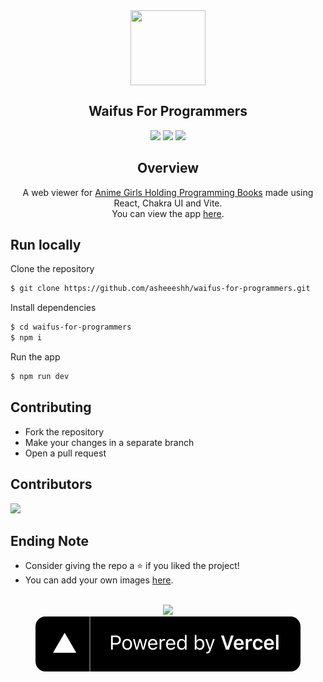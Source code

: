 <div align="center">
  <img align="center" src="https://i.imgur.com/XiOBprr.png" border-radius="50%" width="120px" height="120px"/>
  <h2 align="center">Waifus For Programmers</h2>
  <img src="https://api.visitorbadge.io/api/VisitorHit?user=asheeeshh&repo=waifus-for-programmers&countColor=%2337d67a" />
  <img src="https://img.shields.io/github/license/asheeeshh/waifus-for-programmers?color=%2337d67a&style=for-the-badge" />
  <img src="https://vercelbadge.vercel.app/api/asheeeshh/waifus-for-programmers?style=for-the-badge&color=%2337d67a" />
</div>

<div align="center">
  <h2>Overview</h2>
  A web viewer for <a href="https://github.com/cat-milk/Anime-Girls-Holding-Programming-Books">Anime Girls Holding Programming Books</a> made using React, Chakra UI and Vite.</br>
  You can view the app <a href="waifus-for-programmers.vercel.app">here</a>.
</div>

## Run locally

Clone the repository
```bash
$ git clone https://github.com/asheeeshh/waifus-for-programmers.git
```
Install dependencies
```bash
$ cd waifus-for-programmers
$ npm i
```
Run the app
```bash
$ npm run dev
```

## Contributing

- Fork the repository
- Make your changes in a separate branch
- Open a pull request

## Contributors

<a href="https://github.com/asheeeshh/waifus-for-programmers/graphs/contributors">
  <img src="https://contrib.rocks/image?repo=asheeeshh/waifus-for-programmers" />
</a>

## Ending Note
- Consider giving the repo a ⭐ if you liked the project!
- You can add your own images [here](https://github.com/cat-milk/Anime-Girls-Holding-Programming-Books).
</br>
<div align="center">
   <img src="https://img.shields.io/badge/Made%20With-%E2%9D%A4-%2337d67a?style=for-the-badge" /></br>
   <a href="https://vercel.com?utm_source=waifus-for-programmers"><img src="https://raw.githubusercontent.com/abumalick/powered-by-vercel/master/powered-by-vercel.svg" /></a>
</div>
